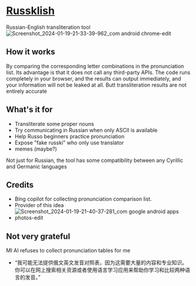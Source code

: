 # [Russklish](http://tkm.icu/Russklish/)
Russian-English transliteration tool
![Screenshot_2024-01-19-21-33-39-962_com android chrome-edit](https://github.com/M3351AN/Russklish/assets/65479796/2c452356-3fa9-47b2-9965-c79090c09001)

## How it works
By comparing the corresponding letter combinations in the pronunciation list. Its advantage is that it does not call any third-party APIs. The code runs completely in your browser, and the results can output immediately, and your information will not be leaked at all. Butt transliteration results are not entirely accurate

## What's it for
- Transliterate some proper nouns
- Try communicating in Russian when only ASCII is available
- Help Russo beginners practice pronunciation
- Expose "fake russki" who only use translator
- memes (maybe?)

Not just for Russian, the tool has some compatibility between any Cyrillic and Germanic languages

## Credits
- Bing copilot for collecting pronunciation comparison list.
- Provider of this idea
- ![Screenshot_2024-01-19-21-40-37-281_com google android apps photos-edit](https://github.com/M3351AN/Russklish/assets/65479796/9f3c4121-5101-468b-842e-085ff43ac295)


## Not very grateful
MI AI refuses to collect pronunciation tables for me
- “我可能无法提供俄文英文发音对照表，因为这需要大量的内容和专业知识。你可以在网上搜索相关资源或者使用语言学习应用来帮助你学习和比较两种语言的发音。”
